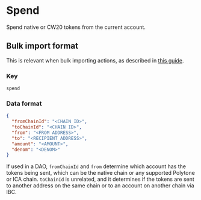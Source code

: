 # Spend

Spend native or CW20 tokens from the current account.

## Bulk import format

This is relevant when bulk importing actions, as described in [this
guide](https://github.com/DA0-DA0/dao-dao-ui/wiki/Bulk-importing-actions).

### Key

`spend`

### Data format

```json
{
  "fromChainId": "<CHAIN ID>",
  "toChainId": "<CHAIN ID>",
  "from": "<FROM ADDRESS>",
  "to": "<RECIPIENT ADDRESS>",
  "amount": "<AMOUNT>",
  "denom": "<DENOM>"
}
```

If used in a DAO, `fromChainId` and `from` determine which account has the
tokens being sent, which can be the native chain or any supported Polytone or
ICA chain. `toChainId` is unrelated, and it determines if the tokens are sent to
another address on the same chain or to an account on another chain via IBC.
